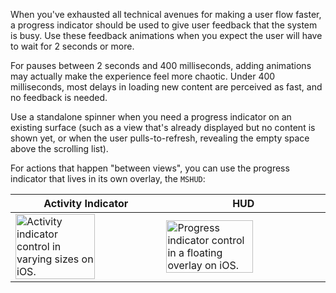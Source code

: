 When you've exhausted all technical avenues for making a user flow faster, a progress indicator should be used to give user feedback that the system is busy. Use these feedback animations when you expect the user will have to wait for 2 seconds or more.

For pauses between 2 seconds and 400 milliseconds, adding animations may actually make the experience feel more chaotic. Under 400 milliseconds, most delays in loading new content are perceived as fast, and no feedback is needed.

Use a standalone spinner when you need a progress indicator on an existing surface (such as a view that's already displayed but no content is shown yet, or when the user pulls-to-refresh, revealing the empty space above the scrolling list).

For actions that happen "between views", you can use the progress indicator that lives in its own overlay, the `MSHUD`:

| Activity Indicator                                                                                                                                                                                                        | HUD                                                                                                                                                                                                                           |
| ------------------------------------------------------------------------------------------------------------------------------------------------------------------------------------------------------------------------- | ----------------------------------------------------------------------------------------------------------------------------------------------------------------------------------------------------------------------------- |
| <img src="https://static2.sharepointonline.com/files/fabric/fabric-website/images/controls/ios/progressindicator/activity-indicator.png" alt="Activity indicator control in varying sizes on iOS." style="width: 75%;" /> | <img src="https://static2.sharepointonline.com/files/fabric/fabric-website/images/controls/ios/progressindicator/progressindicator.png" alt="Progress indicator control in a floating overlay on iOS." style="width: 75%;" /> |
